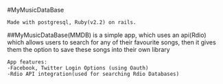 #MyMusicDataBase

```shell
Made with postgresql, Ruby(v2.2) on rails.
```

##MyMusicDataBase(MMDB) is a simple app, which uses an api(Rdio) which allows users to search for any of their favourite songs, then
it gives them the option to save these songs into their own library

```shell
App features:
-Facebook, Twitter Login Options (using Oauth)
-Rdio API integration(used for searching Rdio Databases)
```


